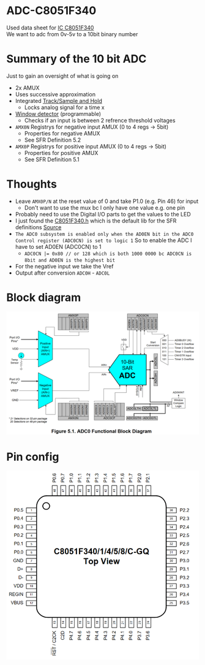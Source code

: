 # ADC-C8051F340

Used data sheet for [IC C8051F340](https://www.silabs.com/documents/public/data-sheets/C8051F34x.pdf)<br>
We want to adc from 0v-5v to a 10bit binary number

# Summary of the 10 bit ADC

Just to gain an oversight of what is going on

* 2x AMUX
* Uses successive approximation
* Integrated [Track/Sample and Hold](https://en.wikipedia.org/wiki/Sample_and_hold)
   * Locks analog signal for a time x
* [Window detector](https://en.wikipedia.org/wiki/Window_detector) (programmable)
   * Checks if an input is between 2 refrence threshold voltages
* `AMX0N` Registrys for negative input AMUX (0 to 4 regs -> 5bit)
   * Properties for negative AMUX
   * See SFR Definition 5.2
* `AMX0P` Registrys for positive input AMUX (0 to 4 regs -> 5bit)
   * Properties for positive AMUX
   * See SFR Definition 5.1

# Thoughts

* Leave `AMX0P/N` at the reset value of 0 and take P1.0 (e.g. Pin 46) for input
   * Don't want to use the mux bc I only have one value e.g. one pin
* Probably need to use the Digital I/O parts to get the values to the LED
* I just found the [C8051F340.h](C8051F340.h) which is the default lib for the SFR definitions [Source](https://github.com/darconeous/sdcc/blob/master/device/include/mcs51/C8051F340.h)
* `The ADC0 subsystem is enabled only when the AD0EN bit in the ADC0 Control register (ADC0CN) is set to logic 1` So to enable the ADC I have to set AD0EN (ADC0CN) to 1
   * ```ADC0CN |= 0x80 // or 128 which is both 1000 0000 bc ADC0CN is 8bit and AD0EN is the highest bit```
* For the negative input we take the Vref
* Output after conversion `ADC0H` - `ADC0L`

# Block diagram

![block](BlockDiagram.png)

# Pin config

![pins](index.png)